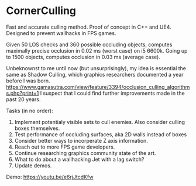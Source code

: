 # CornerCulling
Fast and accurate culling method. Proof of concept in C++ and UE4.
Designed to prevent wallhacks in FPS games.

Given 50 LOS checks and 360 possible occluding objects,
computes maximally precise occlusion in 0.02 ms (worst case) on i5 6600k.
Going up to 1500 objects, computes occlusion in 0.03 ms (average case).

Unbeknownst to me until now (but unsurprisingly), my idea is essential the same as
Shadow Culling, which graphics researchers documented a year before I was born.
https://www.gamasutra.com/view/feature/3394/occlusion_culling_algorithms.php?print=1
I suspect that I could find further improvements made in the past 20 years.

Tasks (in no order):
1)  Implement potentialy visible sets to cull enemies.
    Also consider culling boxes themselves.
2)  Test performance of occluding surfaces, aka 2D walls instead of boxes
3)  Consider better ways to incorperate Z axis information.
4)  Reach out to more FPS game developers.
5)  Continue researching graphics community state of the art.
6)  What to do about a wallhacking Jet with a lag switch?
7)  Update demos.

Demo:
https://youtu.be/e6rjJtcdKfw
